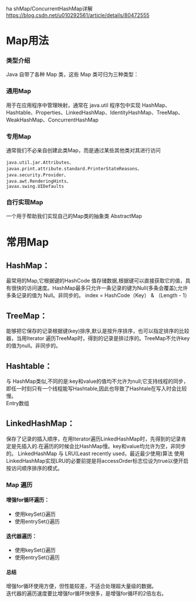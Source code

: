 ha
shMap/ConcurrentHashMap详解
https://blog.csdn.net/u010292561/article/details/80472555

# Map用法
### 类型介绍
Java 自带了各种 Map 类，这些 Map 类可归为三种类型：
### 通用Map
用于在应用程序中管理映射，通常在 java.util 程序包中实现
HashMap、Hashtable、Properties、LinkedHashMap、IdentityHashMap、TreeMap、WeakHashMap、ConcurrentHashMap
### 专用Map
通常我们不必亲自创建此类Map，而是通过某些其他类对其进行访问
```
java.util.jar.Attributes、
javax.print.attribute.standard.PrinterStateReasons、
java.security.Provider、
java.awt.RenderingHints、
javax.swing.UIDefaults
```
### 自行实现Map
一个用于帮助我们实现自己的Map类的抽象类
AbstractMap

# 常用Map
## HashMap：
最常用的Map,它根据键的HashCode 值存储数据,根据键可以直接获取它的值，具有很快的访问速度。HashMap最多只允许一条记录的键为Null(多条会覆盖);允许多条记录的值为 Null。非同步的。
index =  HashCode（Key） &  （Length - 1） 
## TreeMap：
能够把它保存的记录根据键(key)排序,默认是按升序排序，也可以指定排序的比较器，当用Iterator 遍历TreeMap时，得到的记录是排过序的。TreeMap不允许key的值为null。非同步的。
## Hashtable：
与 HashMap类似,不同的是:key和value的值均不允许为null;它支持线程的同步，即任一时刻只有一个线程能写Hashtable,因此也导致了Hashtale在写入时会比较慢。  
  Entry数组
## LinkedHashMap：
保存了记录的插入顺序，在用Iterator遍历LinkedHashMap时，先得到的记录肯定是先插入的.在遍历的时候会比HashMap慢。key和value均允许为空，非同步的。
 LinkedHashMap 与 LRU(Least recently used，最近最少使用)算法
 使用LinkedHashMap实现LRU的必要前提是将accessOrder标志位设为true以便开启按访问顺序排序的模式。
### Map 遍历
#### 增强for循环遍历：
* 使用keySet()遍历
* 使用entrySet()遍历
#### 迭代器遍历：
* 使用keySet()遍历
* 使用entrySet()遍历
#### 总结
增强for循环使用方便，但性能较差，不适合处理超大量级的数据。  
迭代器的遍历速度要比增强for循环快很多，是增强for循环的2倍左右。
